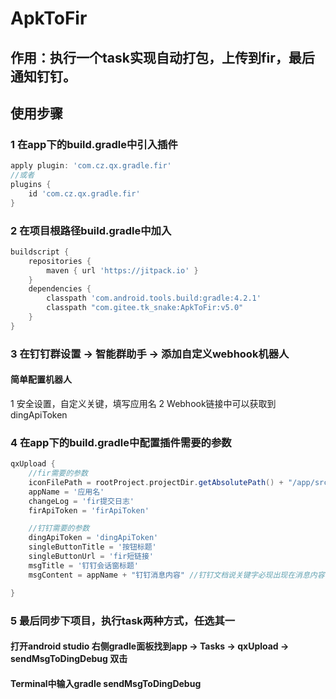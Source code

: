 # ApkToFir
## 作用：执行一个task实现自动打包，上传到fir，最后通知钉钉。

## 使用步骤
### 1 在app下的build.gradle中引入插件
```groovy
apply plugin: 'com.cz.qx.gradle.fir'
//或者
plugins {
    id 'com.cz.qx.gradle.fir'
}
```

### 2 在项目根路径build.gradle中加入
```groovy
buildscript {
    repositories {
        maven { url 'https://jitpack.io' }
    }
    dependencies {
        classpath 'com.android.tools.build:gradle:4.2.1'
        classpath "com.gitee.tk_snake:ApkToFir:v5.0"
    }
}
```

### 3 在钉钉群设置 -> 智能群助手 -> 添加自定义webhook机器人
#### 简单配置机器人
1 安全设置，自定义关键，填写应用名
2 Webhook链接中可以获取到dingApiToken

### 4 在app下的build.gradle中配置插件需要的参数
```groovy
qxUpload {
    //fir需要的参数
    iconFilePath = rootProject.projectDir.getAbsolutePath() + "/app/src/main/res/mipmap-xhdpi/ic_launcher_round.png"
    appName = '应用名'
    changeLog = 'fir提交日志'
    firApiToken = 'firApiToken'

    //钉钉需要的参数
    dingApiToken = 'dingApiToken'
    singleButtonTitle = '按钮标题'
    singleButtonUrl = 'fir短链接'
    msgTitle = '钉钉会话窗标题'
    msgContent = appName + "钉钉消息内容" //钉钉文档说关键字必现出现在消息内容中才会正常通知，所以这里拼接应用名

}
```

### 5 最后同步下项目，执行task两种方式，任选其一
#### 打开android studio 右侧gradle面板找到app -> Tasks -> qxUpload -> sendMsgToDingDebug 双击
#### Terminal中输入gradle sendMsgToDingDebug

